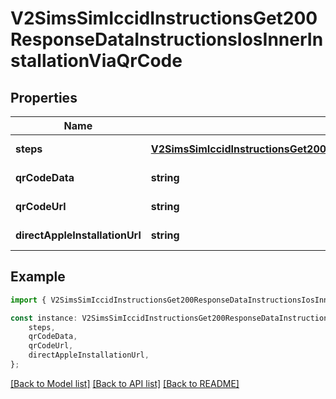 # V2SimsSimIccidInstructionsGet200ResponseDataInstructionsIosInnerInstallationViaQrCode


## Properties

Name | Type | Description | Notes
------------ | ------------- | ------------- | -------------
**steps** | [**V2SimsSimIccidInstructionsGet200ResponseDataInstructionsIosInnerInstallationViaQrCodeSteps**](V2SimsSimIccidInstructionsGet200ResponseDataInstructionsIosInnerInstallationViaQrCodeSteps.md) |  | [default to undefined]
**qrCodeData** | **string** |  | [default to undefined]
**qrCodeUrl** | **string** |  | [default to undefined]
**directAppleInstallationUrl** | **string** |  | [default to undefined]

## Example

```typescript
import { V2SimsSimIccidInstructionsGet200ResponseDataInstructionsIosInnerInstallationViaQrCode } from '@hiilo/airalo';

const instance: V2SimsSimIccidInstructionsGet200ResponseDataInstructionsIosInnerInstallationViaQrCode = {
    steps,
    qrCodeData,
    qrCodeUrl,
    directAppleInstallationUrl,
};
```

[[Back to Model list]](../README.md#documentation-for-models) [[Back to API list]](../README.md#documentation-for-api-endpoints) [[Back to README]](../README.md)
